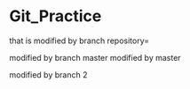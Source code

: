 # Git_Practice
that is modified by branch  repository=

modified by branch  master modified by master

modified by branch 2
